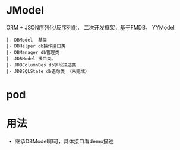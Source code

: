 # JModel
ORM + JSON序列化/反序列化， 二次开发框架，基于FMDB， YYModel

```
|- DBModel  基类
|- DBHelper db操作接口类
|- DBManager db管理类
|- JDBModel 接口类。
|- JDBColumnDes db字段描述类
|- JDBSQLState db语句类 （未完成）
```
# pod
# 用法
- 继承DBModel即可，具体接口看demo描述
